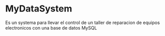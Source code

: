 # MyDataSystem

Es un systema para llevar el control de un taller de reparacion de equipos electronicos con una base de datos MySQL
